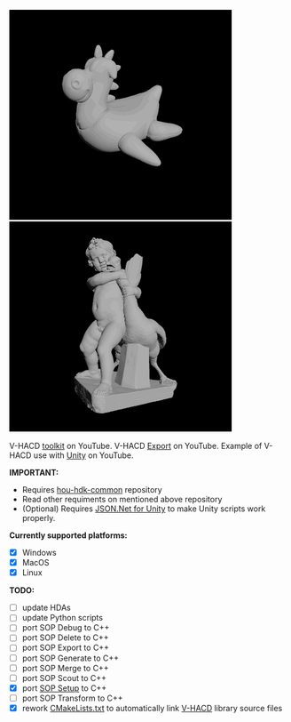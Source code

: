 ![Example](/images/vhacd-toolkit-0.gif)
![Example](/images/vhacd-toolkit-1.gif)

V-HACD [toolkit](https://www.youtube.com/watch?v=6Elao25HN9Y&list=PLWInthQ-GtLhzoyqhaJAvzico8mkXMyDI&index=1) on YouTube.
V-HACD [Export](https://youtu.be/6Fh4-olKrs4) on YouTube.
Example of V-HACD use with [Unity](https://youtu.be/8CStATK1X5s) on YouTube.

**IMPORTANT:**
* Requires [hou-hdk-common](https://github.com/sebastianswann/hou-hdk-common) repository
* Read other requiments on mentioned above repository
* (Optional) Requires [JSON.Net for Unity](https://github.com/SaladLab/Json.Net.Unity3D) to make Unity scripts work properly.

**Currently supported platforms:**
- [x] Windows
- [x] MacOS
- [x] Linux

**TODO:**
- [ ] update HDAs
- [ ] update Python scripts
- [ ] port SOP Debug to C++
- [ ] port SOP Delete to C++
- [ ] port SOP Export to C++
- [ ] port SOP Generate to C++
- [ ] port SOP Merge to C++
- [ ] port SOP Scout to C++
- [x] port [SOP Setup](/source/SOP_VHACDSetup) to C++
- [ ] port SOP Transform to C++
- [x] rework [CMakeLists.txt](/cmake/CMakeLists.txt) to automatically link [V-HACD](/3rdParty/VHACD_Lib) library source files